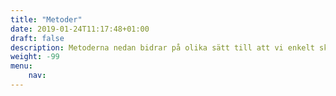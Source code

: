 ```yaml
---
title: "Metoder"
date: 2019-01-24T11:17:48+01:00
draft: false
description: Metoderna nedan bidrar på olika sätt till att vi enkelt ska kunna leva upp till riktlinjerna som defineras i vår spelbok.
weight: -99
menu:
    nav:
---
```

